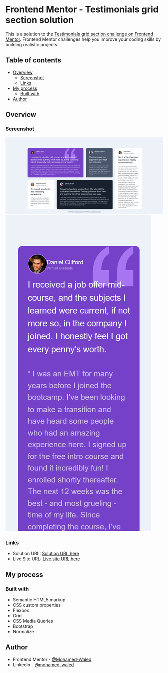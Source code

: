 # Frontend Mentor - Testimonials grid section solution

This is a solution to the [Testimonials grid section challenge on Frontend Mentor](https://www.frontendmentor.io/challenges/testimonials-grid-section-Nnw6J7Un7). Frontend Mentor challenges help you improve your coding skills by building realistic projects. 

## Table of contents

- [Overview](#overview)
  - [Screenshot](#screenshot)
  - [Links](#links)
- [My process](#my-process)
  - [Built with](#built-with)
- [Author](#author)

## Overview

### Screenshot

![](images/Screenshot%202022-04-22%20at%2016-32-36%20Frontend%20Mentor%20Challenge%20Name%20Here.png)
![](images/Screenshot%202022-04-22%20at%2016-35-30%20Frontend%20Mentor%20Challenge%20Name%20Here.png)

### Links

- Solution URL: [Solution URL here]()
- Live Site URL: [Live site URL here](https://mohamed-waled.github.io/Testimonials-Grid-Section/)

## My process

### Built with

- Semantic HTML5 markup
- CSS custom properties
- Flexbox
- Grid
- CSS Media Queries
- Bootstrap
- Normalize

## Author

- Frontend Mentor - [@Mohamed-Waled](https://www.frontendmentor.io/profile/Mohamed-Waled)
- Linkedin - [@mohamed-waled](https://www.linkedin.com/in/mohamed-waled-82a51a1bb/)